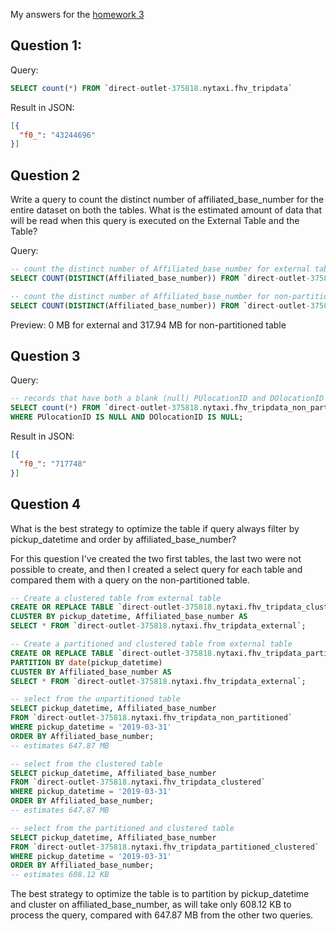 My answers for the [homework 3](https://github.com/DataTalksClub/data-engineering-zoomcamp/blob/main/cohorts/2023/week_3_data_warehouse/homework.md) 

## Question 1:

Query:
```sql
SELECT count(*) FROM `direct-outlet-375818.nytaxi.fhv_tripdata`
```

Result in JSON: 
```json
[{
  "f0_": "43244696"
}]
```

## Question 2

Write a query to count the distinct number of affiliated_base_number for the entire dataset on both the tables.
What is the estimated amount of data that will be read when this query is executed on the External Table and the Table?

Query:
```sql
-- count the distinct number of Affiliated_base_number for external table
SELECT COUNT(DISTINCT(Affiliated_base_number)) FROM `direct-outlet-375818.nytaxi.fhv_tripdata_external`;

-- count the distinct number of Affiliated_base_number for non-partitioned table
SELECT COUNT(DISTINCT(Affiliated_base_number)) FROM `direct-outlet-375818.nytaxi.fhv_tripdata_non_partitioned`;
```

Preview: 0 MB for external and 317.94 MB for non-partitioned table

## Question 3

Query:
```sql
-- records that have both a blank (null) PUlocationID and DOlocationID in the entire dataset
SELECT count(*) FROM `direct-outlet-375818.nytaxi.fhv_tripdata_non_partitioned`
WHERE PUlocationID IS NULL AND DOlocationID IS NULL;
```

Result in JSON:
```json
[{
  "f0_": "717748"
}]
```

## Question 4

What is the best strategy to optimize the table if query always filter by pickup_datetime and order by affiliated_base_number?

For this question I've created the two first tables, the last two were not possible to create, and then I created a select query for each table and compared them with a query on the non-partitioned table.

```sql
-- Create a clustered table from external table
CREATE OR REPLACE TABLE `direct-outlet-375818.nytaxi.fhv_tripdata_clustered`
CLUSTER BY pickup_datetime, Affiliated_base_number AS
SELECT * FROM `direct-outlet-375818.nytaxi.fhv_tripdata_external`;

-- Create a partitioned and clustered table from external table
CREATE OR REPLACE TABLE `direct-outlet-375818.nytaxi.fhv_tripdata_partitioned_clustered`
PARTITION BY date(pickup_datetime)
CLUSTER BY Affiliated_base_number AS
SELECT * FROM `direct-outlet-375818.nytaxi.fhv_tripdata_external`;

-- select from the unpartitioned table
SELECT pickup_datetime, Affiliated_base_number
FROM `direct-outlet-375818.nytaxi.fhv_tripdata_non_partitioned`
WHERE pickup_datetime = '2019-03-31'
ORDER BY Affiliated_base_number;
-- estimates 647.87 MB

-- select from the clustered table
SELECT pickup_datetime, Affiliated_base_number
FROM `direct-outlet-375818.nytaxi.fhv_tripdata_clustered`
WHERE pickup_datetime = '2019-03-31'
ORDER BY Affiliated_base_number;
-- estimates 647.87 MB

-- select from the partitioned and clustered table
SELECT pickup_datetime, Affiliated_base_number
FROM `direct-outlet-375818.nytaxi.fhv_tripdata_partitioned_clustered`
WHERE pickup_datetime = '2019-03-31'
ORDER BY Affiliated_base_number;
-- estimates 608.12 KB
```

The best strategy to optimize the table is to partition by pickup_datetime and cluster on affiliated_base_number, as will take only 608.12 KB to process the query, compared with 647.87 MB from the other two queries.
